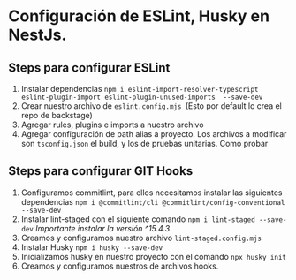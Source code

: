 # Configuración de ESLint, Husky en NestJs.

## Steps para configurar ESLint

1. Instalar dependencias `npm i eslint-import-resolver-typescript eslint-plugin-import eslint-plugin-unused-imports  --save-dev`
2. Crear nuestro archivo de `eslint.config.mjs `(Esto por default lo crea el repo de backstage)
3. Agregar rules, plugins e imports a nuestro archivo
4. Agregar configuración de path alias a proyecto. Los archivos a modificar son `tsconfig.json` el build, y los de pruebas unitarias. Como probar

## Steps para configurar GIT Hooks

1. Configuramos commitlint, para ellos necesitamos instalar las siguientes dependencias `npm i @commitlint/cli @commitlint/config-conventional --save-dev`
2. Instalar lint-staged con el siguiente comando `npm i lint-staged --save-dev` _Importante instalar la versión ^15.4.3_
3. Creamos y configuramos nuestro archivo `lint-staged.config.mjs`
4. Instalar Husky
   `npm i husky --save-dev`
5. Inicializamos husky en nuestro proyecto con el comando `npx husky init`
6. Creamos y configuramos nuestros de archivos hooks.
